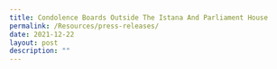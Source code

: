 ```yaml
---
title: Condolence Boards Outside The Istana And Parliament House
permalink: /Resources/press-releases/
date: 2021-12-22
layout: post
description: ""
---
```


